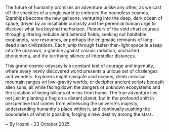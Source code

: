 
The future of humanity promises an adventure unlike any other, as we cast off the shackles of a single world to embrace the boundless cosmos. Starships become the new galleons, venturing into the deep, dark ocean of space, driven by an insatiable curiosity and the perennial human urge to discover what lies beyond the horizon. Pioneers of the void chart courses through glittering nebulae and asteroid fields, seeking out habitable exoplanets, rare resources, or perhaps the enigmatic remnants of long-dead alien civilizations. Each jump through faster-than-light space is a leap into the unknown, a gamble against cosmic radiation, uncharted phenomena, and the terrifying silence of interstellar distances.

This grand cosmic odyssey is a constant test of courage and ingenuity, where every newly discovered world presents a unique set of challenges and wonders. Explorers might navigate acid oceans, climb colossal mountain ranges on low-gravity worlds, or decipher ancient scripts beneath alien suns, all while facing down the dangers of unknown ecosystems and the isolation of being billions of miles from home. The true adventure lies not just in planting a flag on a distant planet, but in the profound shift in perspective that comes from witnessing the universe's majesty, understanding humanity's place within it, and continually pushing the boundaries of what is possible, forging a new destiny among the stars.

~ By Hozmi - 23 October 2025
